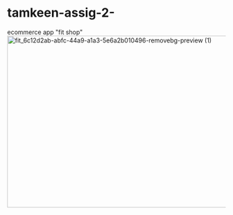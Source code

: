 # tamkeen-assig-2-
ecommerce  app "fit shop"
<img width="632" height="395" alt="fit_6c12d2ab-abfc-44a9-a1a3-5e6a2b010496-removebg-preview (1)" src="https://github.com/user-attachments/assets/fdbb0e0a-5cf7-44e4-a436-a45ba6bef7d9" />

